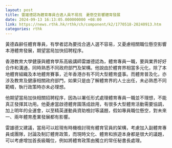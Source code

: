 ```yaml
---
layout: post
title: 雷雄德認為體育專員合適人員不易找　憂懸空影響體育發展
date: 2024-09-13 16:13:05.000000000 +08:00
link: https://news.rthk.hk/rthk/ch/component/k2/1770518-20240913.htm
categories: rthk
---
```


黃德森辭任體育專員，有學者認為要找合適人選不容易，又憂慮相關職位懸空影響本港體育發展，期望當局加快招聘程序。

香港教育大學健康與體育學系高級講師雷雄德認為，體育專員一職，要與業界好好合作和溝通，同時熟悉不同政府部門及架構。他說由於體育界相當多元化，除了本地體育組織及本地體育賽事，近年香港亦有不同大型體育盛事。而體育普及化，亦涉及教育及健康相關政府部門，如果只是由了解體育界的人士出任，未必熟悉不同範疇，執行政策時亦未必理想。

他期望當局加快相關招聘程序，因為以署任形式處理體育專員一職並不理想，不能真正發揮其功用。他憂慮當啟德體育園落成啟用，有很多大型體育活動需要協調，加上明年的全運會，以至精英運動員資助檢討等議題，假如專員職位懸空，對未來一、兩年體育產業發展都有影響。

雷雄德又建議，當局可以趁現有時機檢討現有體育官員的架構，考慮加入副體育專員或團隊，討論及制訂體育政策，而現時文化、體育和旅遊本身都是很大的議題，可以考慮增加首長級職位，例如將體育政策由獨立的常任秘書長處理。

